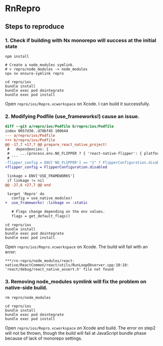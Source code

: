 # RnRepro

## Steps to reproduce

### 1. Check if building with Nx monorepo will success at the initial state

```shell
npm install

# Create a node_modules symlink.
# > repro/node_modules -> node_modules
npx nx ensure-symlink repro

cd repro/ios
bundle install
bundle exec pod deintegrate
bundle exec pod install
```

Open `repro/ios/Repro.xcworkspace` on Xcode.
I can build it successfully.

### 2. Modifying Podfile (use_frameworks!) cause an issue.

````diff
diff --git a/repro/ios/Podfile b/repro/ios/Podfile
index 0057d30..d78bf45 100644
--- a/repro/ios/Podfile
+++ b/repro/ios/Podfile
@@ -17,7 +17,7 @@ prepare_react_native_project!
 #   dependencies: {
 #     ...(process.env.NO_FLIPPER ? { 'react-native-flipper': { platforms: { ios: null } } } : {}),
 # ```
-flipper_config = ENV['NO_FLIPPER'] == "1" ? FlipperConfiguration.disabled : FlipperConfiguration.enabled
+flipper_config = FlipperConfiguration.disabled

 linkage = ENV['USE_FRAMEWORKS']
 if linkage != nil
@@ -27,6 +27,7 @@ end

 target 'Repro' do
   config = use_native_modules!
+  use_frameworks! :linkage => :static

   # Flags change depending on the env values.
   flags = get_default_flags()

````

```shell
cd repro/ios
bundle install
bundle exec pod deintegrate
bundle exec pod install
```

Open `repro/ios/Repro.xcworkspace` on Xcode.
The build will fail with an error:

```
***/rn-repro/node_modules/react-native/ReactCommon/react/utils/RunLoopObserver.cpp:10:10: 'react/debug/react_native_assert.h' file not found
```

### 3. Removing node_modules symlink will fix the problem on native-side build.

```shell
rm repro/node_modules

cd repro/ios
bundle install
bundle exec pod deintegrate
bundle exec pod install
```

Open `repro/ios/Repro.xcworkspace` on Xcode and build.
The error on step2 will not be thrown, though the build will fail at JavaScript bundle phase because of lack of monorepo settings.
